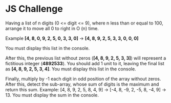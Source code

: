 # JS Challenge

Having a list of n digits (0 <= digit <= 9), where n
less than or equal to 100, arrange it to move all 0 to
right in O (n) time.

Example **[4, 8, 0, 9, 2, 5, 0, 3, 3, 0]** -> **[4, 8, 9, 2, 5, 3, 3, 0, 0, 0]**

You must display this list in the console.

After this, the previous list without zeros (**[4, 8, 9, 2, 5, 3, 3]**) will represent a fictitious integer (**4892533**). You should add 1 unit to it, leaving the final list as **[4, 8, 9, 2, 5, 3, 4]**.
You must display this list in the console.

Finally, multiply by -1 each digit in odd position of the array without zeros. After this, detect the sub-array, whose sum of digits is the maximum and return this sum. Example: [4, 8, 9, 2, 5, 8, 4, 9] -> [-4, 8, -9, 2, -5, 8, -4, 9] -> 13.
You must display the sum in the console.
